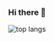 ### Hi there 👋

<img alt="top langs" src="https://github-readme-stats.vercel.app/api/top-langs/?username=vanshag283&layout=compact"/>
